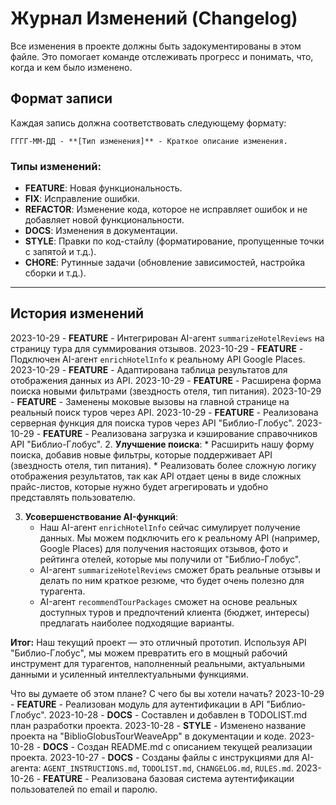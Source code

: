# Журнал Изменений (Changelog)

Все изменения в проекте должны быть задокументированы в этом файле. Это помогает команде отслеживать прогресс и понимать, что, когда и кем было изменено.

## Формат записи

Каждая запись должна соответствовать следующему формату:

`ГГГГ-ММ-ДД - **[Тип изменения]** - Краткое описание изменения.`

### Типы изменений:

*   **FEATURE**: Новая функциональность.
*   **FIX**: Исправление ошибки.
*   **REFACTOR**: Изменение кода, которое не исправляет ошибок и не добавляет новой функциональности.
*   **DOCS**: Изменения в документации.
*   **STYLE**: Правки по код-стайлу (форматирование, пропущенные точки с запятой и т.д.).
*   **CHORE**: Рутинные задачи (обновление зависимостей, настройка сборки и т.д.).

---

## История изменений

2023-10-29 - **FEATURE** - Интегрирован AI-агент `summarizeHotelReviews` на страницу тура для суммирования отзывов.
2023-10-29 - **FEATURE** - Подключен AI-агент `enrichHotelInfo` к реальному API Google Places.
2023-10-29 - **FEATURE** - Адаптирована таблица результатов для отображения данных из API.
2023-10-29 - **FEATURE** - Расширена форма поиска новыми фильтрами (звездность отеля, тип питания).
2023-10-29 - **FEATURE** - Заменены моковые вызовы на главной странице на реальный поиск туров через API.
2023-10-29 - **FEATURE** - Реализована серверная функция для поиска туров через API "Библио-Глобус".
2023-10-29 - **FEATURE** - Реализована загрузка и кэширование справочников API "Библио-Глобус".
2.  **Улучшение поиска**:
    *   Расширить нашу форму поиска, добавив новые фильтры, которые поддерживает API (звездность отеля, тип питания).
    *   Реализовать более сложную логику отображения результатов, так как API отдает цены в виде сложных прайс-листов, которые нужно будет агрегировать и удобно представлять пользователю.

3.  **Усовершенствование AI-функций**:
    *   Наш AI-агент `enrichHotelInfo` сейчас симулирует получение данных. Мы можем подключить его к реальному API (например, Google Places) для получения настоящих отзывов, фото и рейтинга отелей, которые мы получили от "Библио-Глобус".
    *   AI-агент `summarizeHotelReviews` сможет брать реальные отзывы и делать по ним краткое резюме, что будет очень полезно для турагента.
    *   AI-агент `recommendTourPackages` сможет на основе реальных доступных туров и предпочтений клиента (бюджет, интересы) предлагать наиболее подходящие варианты.

**Итог:** Наш текущий проект — это отличный прототип. Используя API "Библио-Глобус", мы можем превратить его в мощный рабочий инструмент для турагентов, наполненный реальными, актуальными данными и усиленный интеллектуальными функциями.

Что вы думаете об этом плане? С чего бы вы хотели начать?
2023-10-29 - **FEATURE** - Реализован модуль для аутентификации в API "Библио-Глобус".
2023-10-28 - **DOCS** - Составлен и добавлен в TODOLIST.md план разработки проекта.
2023-10-28 - **STYLE** - Изменено название проекта на "BiblioGlobusTourWeaveApp" в документации и коде.
2023-10-28 - **DOCS** - Создан README.md с описанием текущей реализации проекта.
2023-10-27 - **DOCS** - Созданы файлы с инструкциями для AI-агента: `AGENT_INSTRUCTIONS.md`, `TODOLIST.md`, `CHANGELOG.md`, `RULES.md`.
2023-10-26 - **FEATURE** - Реализована базовая система аутентификации пользователей по email и паролю.
